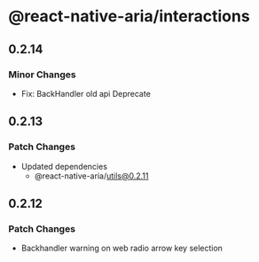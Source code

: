 # @react-native-aria/interactions

## 0.2.14

### Minor Changes

- Fix: BackHandler old api Deprecate

## 0.2.13

### Patch Changes

- Updated dependencies
  - @react-native-aria/utils@0.2.11

## 0.2.12

### Patch Changes

- Backhandler warning on web
  radio arrow key selection
